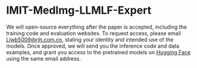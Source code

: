 # IMIT-MedImg-LLMLF-Expert

We will open-source everything after the paper is accepted, including the training code and evaluation websites. To request access, please email Ljwb5009@rjh.com.cn, stating your identity and intended use of the models. Once approved, we will send you the inference code and data examples, and grant you access to the pretrained models on [Hugging Face](https://huggingface.co/IMIT-MedImg/IMIT-MedImg-LLMLF-Expert/tree/main) using the same email address.

